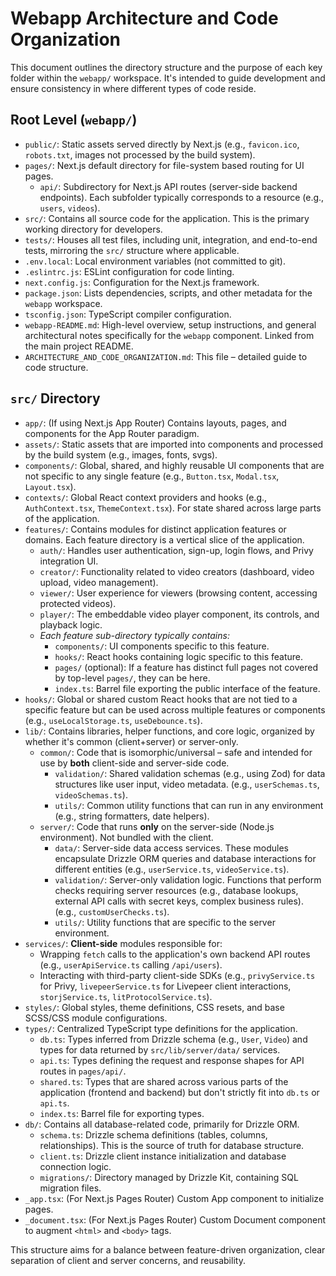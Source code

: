 # Webapp Architecture and Code Organization

This document outlines the directory structure and the purpose of each key folder within the `webapp/` workspace. It's intended to guide development and ensure consistency in where different types of code reside.

## Root Level (`webapp/`)

- `public/`: Static assets served directly by Next.js (e.g., `favicon.ico`, `robots.txt`, images not processed by the build system).
- `pages/`: Next.js default directory for file-system based routing for UI pages.
  - `api/`: Subdirectory for Next.js API routes (server-side backend endpoints). Each subfolder typically corresponds to a resource (e.g., `users`, `videos`).
- `src/`: Contains all source code for the application. This is the primary working directory for developers.
- `tests/`: Houses all test files, including unit, integration, and end-to-end tests, mirroring the `src/` structure where applicable.
- `.env.local`: Local environment variables (not committed to git).
- `.eslintrc.js`: ESLint configuration for code linting.
- `next.config.js`: Configuration for the Next.js framework.
- `package.json`: Lists dependencies, scripts, and other metadata for the `webapp` workspace.
- `tsconfig.json`: TypeScript compiler configuration.
- `webapp-README.md`: High-level overview, setup instructions, and general architectural notes specifically for the `webapp` component. Linked from the main project README.
- `ARCHITECTURE_AND_CODE_ORGANIZATION.md`: This file – detailed guide to code structure.

## `src/` Directory

- `app/`: (If using Next.js App Router) Contains layouts, pages, and components for the App Router paradigm.
- `assets/`: Static assets that are imported into components and processed by the build system (e.g., images, fonts, svgs).
- `components/`: Global, shared, and highly reusable UI components that are not specific to any single feature (e.g., `Button.tsx`, `Modal.tsx`, `Layout.tsx`).
- `contexts/`: Global React context providers and hooks (e.g., `AuthContext.tsx`, `ThemeContext.tsx`). For state shared across large parts of the application.
- `features/`: Contains modules for distinct application features or domains. Each feature directory is a vertical slice of the application.
  - `auth/`: Handles user authentication, sign-up, login flows, and Privy integration UI.
  - `creator/`: Functionality related to video creators (dashboard, video upload, video management).
  - `viewer/`: User experience for viewers (browsing content, accessing protected videos).
  - `player/`: The embeddable video player component, its controls, and playback logic.
  - _Each feature sub-directory typically contains:_
    - `components/`: UI components specific to this feature.
    - `hooks/`: React hooks containing logic specific to this feature.
    - `pages/` (optional): If a feature has distinct full pages not covered by top-level `pages/`, they can be here.
    - `index.ts`: Barrel file exporting the public interface of the feature.
- `hooks/`: Global or shared custom React hooks that are not tied to a specific feature but can be used across multiple features or components (e.g., `useLocalStorage.ts`, `useDebounce.ts`).
- `lib/`: Contains libraries, helper functions, and core logic, organized by whether it's common (client+server) or server-only.
  - `common/`: Code that is isomorphic/universal – safe and intended for use by **both** client-side and server-side code.
    - `validation/`: Shared validation schemas (e.g., using Zod) for data structures like user input, video metadata. (e.g., `userSchemas.ts`, `videoSchemas.ts`).
    - `utils/`: Common utility functions that can run in any environment (e.g., string formatters, date helpers).
  - `server/`: Code that runs **only** on the server-side (Node.js environment). Not bundled with the client.
    - `data/`: Server-side data access services. These modules encapsulate Drizzle ORM queries and database interactions for different entities (e.g., `userService.ts`, `videoService.ts`).
    - `validation/`: Server-only validation logic. Functions that perform checks requiring server resources (e.g., database lookups, external API calls with secret keys, complex business rules). (e.g., `customUserChecks.ts`).
    - `utils/`: Utility functions that are specific to the server environment.
- `services/`: **Client-side** modules responsible for:
  - Wrapping `fetch` calls to the application's own backend API routes (e.g., `userApiService.ts` calling `/api/users`).
  - Interacting with third-party client-side SDKs (e.g., `privyService.ts` for Privy, `livepeerService.ts` for Livepeer client interactions, `storjService.ts`, `litProtocolService.ts`).
- `styles/`: Global styles, theme definitions, CSS resets, and base SCSS/CSS module configurations.
- `types/`: Centralized TypeScript type definitions for the application.
  - `db.ts`: Types inferred from Drizzle schema (e.g., `User`, `Video`) and types for data returned by `src/lib/server/data/` services.
  - `api.ts`: Types defining the request and response shapes for API routes in `pages/api/`.
  - `shared.ts`: Types that are shared across various parts of the application (frontend and backend) but don't strictly fit into `db.ts` or `api.ts`.
  - `index.ts`: Barrel file for exporting types.
- `db/`: Contains all database-related code, primarily for Drizzle ORM.
  - `schema.ts`: Drizzle schema definitions (tables, columns, relationships). This is the source of truth for database structure.
  - `client.ts`: Drizzle client instance initialization and database connection logic.
  - `migrations/`: Directory managed by Drizzle Kit, containing SQL migration files.
- `_app.tsx`: (For Next.js Pages Router) Custom App component to initialize pages.
- `_document.tsx`: (For Next.js Pages Router) Custom Document component to augment `<html>` and `<body>` tags.

This structure aims for a balance between feature-driven organization, clear separation of client and server concerns, and reusability.

